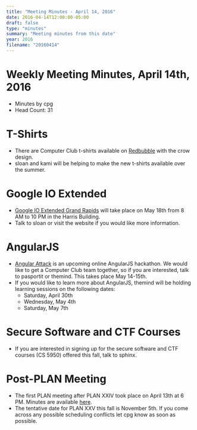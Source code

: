 ```yaml
---
title: "Meeting Minutes - April 14, 2016"
date: 2016-04-14T12:00:00-05:00
draft: false
type: "minutes"
summary: "Meeting minutes from this date"
year: 2016
filename: "20160414"
---
```


# Weekly Meeting Minutes, April 14th, 2016

- Minutes by cpg
- Head Count: 31

# T-Shirts

- There are Computer Club t-shirts available on [Redbubble](http://www.redbubble.com/people/chrissphinx/collections/515635-computer-club-crow) with the crow design.
- sloan and kami will be helping to make the new t-shirts available over the summer.

# Google IO Extended

- [Google IO Extended Grand Rapids](http://www.ioextendedgr.com/) will take place on May 18th from 8 AM to 10 PM in the Harris Building.
- Talk to sloan or visit the website if you would like more information.

# AngularJS

- [Angular Attack](http://www.angularattack.com) is an upcoming online AngularJS hackathon. We would like to get a Computer Club team together, so if you are interested, talk to pasportit or themind. This takes place May 14-15th.
- If you would like to learn more about AngularJS, themind will be holding learning sessions on the following dates:
  - Saturday, April 30th
  - Wednesday, May 4th
  - Saturday, May 7th

# Secure Software and CTF Courses

- If you are interested in signing up for the secure software and CTF courses (CS 5950) offered this fall, talk to sphinx.

# Post-PLAN Meeting

- The first PLAN meeting after PLAN XXIV took place on April 13th at 6 PM. Minutes are available [here](https://github.com/ccowmu/minutes/blob/master/plan/20160413.md).
- The tentative date for PLAN XXV this fall is November 5th. If you come across any possible scheduling conflicts let cpg know as soon as possible.
